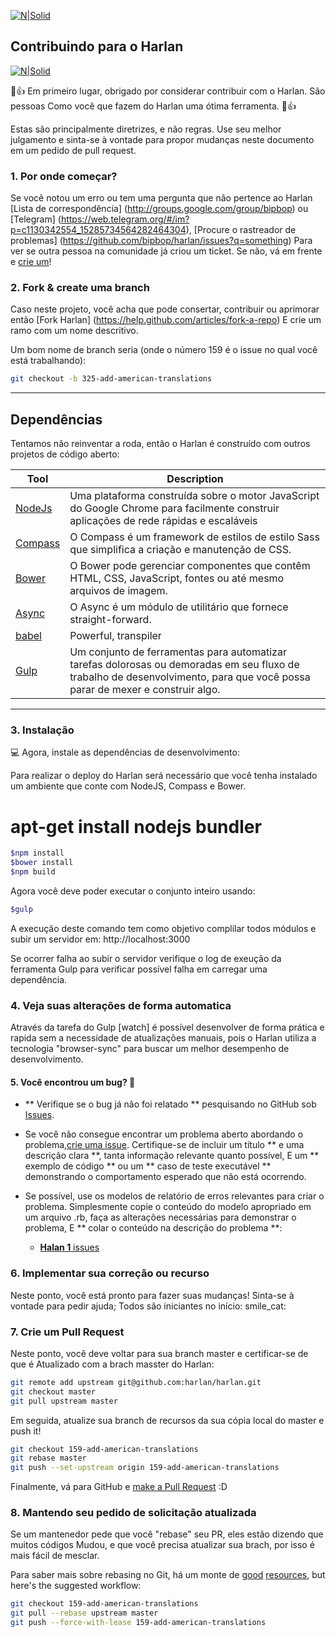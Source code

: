 [![N|Solid](https://avatars3.githubusercontent.com/u/7250733?v=3&s=200)](https://avatars3.githubusercontent.com/u/7250733?v=3&s=200)
## Contribuindo para o Harlan

[![N|Solid](https://www.harlan.com.br/images/android/drawable-ldpi/ic_launcher.png)](https://www.harlan.com.br/images/android/drawable-ldpi/ic_launcher.png)

:tada::+1: Em primeiro lugar, obrigado por considerar contribuir com o Harlan. São pessoas
Como você que fazem do Harlan uma ótima ferramenta. :tada::+1:

Estas são principalmente diretrizes, e não regras. Use seu melhor julgamento e sinta-se à vontade para propor mudanças neste documento em um pedido de pull request.

### 1. Por onde começar?

Se você notou um erro ou tem uma pergunta que não pertence ao Harlan
[Lista de correspondência] (http://groups.google.com/group/bipbop) ou
[Telegram] (https://web.telegram.org/#/im?p=c1130342554_15285734564282464304),
[Procure o rastreador de problemas] (https://github.com/bipbop/harlan/issues?q=something)
Para ver se outra pessoa na comunidade já criou um ticket.
Se não, vá em frente e [crie um](https://github.com/bipbop/harlan/issues/new)!

### 2. Fork & create uma branch

Caso neste projeto, você acha que pode consertar, contribuir ou aprimorar então
[Fork Harlan] (https://help.github.com/articles/fork-a-repo)
E crie um ramo com um nome descritivo.

Um bom nome de branch seria (onde o número 159 é o issue no qual você está trabalhando):

```sh
git checkout -b 325-add-american-translations
```
------
## Dependências

Tentamos não reinventar a roda, então o Harlan é construído com outros projetos de código aberto:

Tool                  | Description
--------------------- | -----------
[NodeJs]             | Uma plataforma construída sobre o motor JavaScript do Google Chrome para facilmente construir aplicações de rede rápidas e escaláveis
[Compass]            | O Compass é um framework de estilos de estilo Sass que simplifica a criação e manutenção de CSS.
[Bower]              | O Bower pode gerenciar componentes que contêm HTML, CSS, JavaScript, fontes ou até mesmo arquivos de imagem.
[Async]               | O Async é um módulo de utilitário que fornece straight-forward.
[babel]              | Powerful, transpiler
[Gulp]               | Um conjunto de ferramentas para automatizar tarefas dolorosas ou demoradas em seu fluxo de trabalho de desenvolvimento, para que você possa parar de mexer e construir algo.

[Async]: https://caolan.github.io/async/
[babel]: https://babeljs.io
[Bower]: https://bower.io/
[Compass]: https://rubygems.org/gems/compass/versions
[NodeJs]: https://nodejs.org/en/
[Gulp]: http://gulpjs.com/

----------
### 3. Instalação

:computer: Agora, instale as dependências de desenvolvimento:

Para realizar o deploy do Harlan será necessário que você tenha instalado um ambiente que conte com NodeJS, Compass e Bower.

# apt-get install nodejs bundler

```sh
$npm install
$bower install
$npm build
```

Agora você deve poder executar o conjunto inteiro usando:

```sh
$gulp
```

A execução deste comando tem como objetivo complilar todos módulos e subir um servidor em: http://localhost:3000

Se ocorrer falha ao subir o servidor verifique o log de exeução da ferramenta Gulp para verificar possível falha em carregar uma dependência.

### 4. Veja suas alterações de forma automatica 

Através da tarefa do Gulp [watch] é possível desenvolver de forma prática e rapida sem a necessidade de atualizações manuais, pois o Harlan utiliza a tecnologia "browser-sync" para buscar um melhor desempenho de desenvolvimento. 

#### 5. Você encontrou um bug?  :mag_right:

* ** Verifique se o bug já não foi relatado ** pesquisando no GitHub sob [Issues](https://github.com/bipbop/harlan/issues).

* Se você não consegue encontrar um problema aberto abordando o problema,[crie uma issue](https://github.com/bipbop/harlan/issues/new). 
Certifique-se de incluir um título ** e uma descrição clara **, tanta informação relevante quanto possível,
E um ** exemplo de código ** ou um ** caso de teste executável ** demonstrando o comportamento esperado que não está ocorrendo.

* Se possível, use os modelos de relatório de erros relevantes para criar o problema.
Simplesmente copie o conteúdo do modelo apropriado em um arquivo .rb, faça as alterações necessárias para demonstrar o problema,
E ** colar o conteúdo na descrição do problema **:
  * [**Halan  1** issues](https://github.com/harlan/master/lib/bug_report_templates/master.rb)

### 6. Implementar sua correção ou recurso

Neste ponto, você está pronto para fazer suas mudanças! Sinta-se à vontade para pedir ajuda;
Todos são iniciantes no início: smile_cat:

### 7. Crie um Pull Request

Neste ponto, você deve voltar para sua branch master e certificar-se de que é
Atualizado com a brach masster do Harlan:

```sh
git remote add upstream git@github.com:harlan/harlan.git
git checkout master
git pull upstream master
```

Em seguida, atualize sua branch de recursos da sua cópia local do master e push it!

```sh
git checkout 159-add-american-translations
git rebase master
git push --set-upstream origin 159-add-american-translations
```

Finalmente, vá para GitHub e
[make a Pull Request](https://help.github.com/harlan/creating-a-pull-request)
:D
### 8. Mantendo seu pedido de solicitação atualizada

Se um mantenedor pede que você "rebase" seu PR, eles estão dizendo que muitos códigos
Mudou, e que você precisa atualizar sua brach, por isso é mais fácil de mesclar.

Para saber mais sobre rebasing no Git, há um monte de
[good](http://git-scm.com/book/en/Git-Branching-Rebasing)
[resources](https://help.github.com/articles/interactive-rebase),
but here's the suggested workflow:

```sh
git checkout 159-add-american-translations
git pull --rebase upstream master
git push --force-with-lease 159-add-american-translations
```

